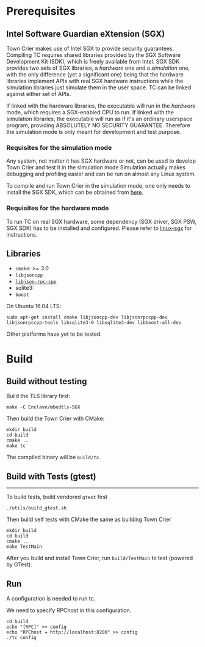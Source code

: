 # Prerequisites 

## Intel Software Guardian eXtension (SGX)

Town Crier makes use of Intel SGX to provide security guarantees. Compiling TC
requires shared libraries provided by the SGX Software Development Kit (SDK),
which is freely available from Intel. SGX SDK provides two sets of SGX
libraries, a _hardware_ one and a _simulation_ one, with the only difference
(yet a significant one) being that the hardware libraries implement APIs with
real SGX hardware instructions while the simulation libraries just simulate
them in the user space. TC can be linked against either set of APIs.

If linked with the hardware libraries, the executable will run in the _hardware_
mode, which requires a SGX-enabled CPU to run.  If linked with the simulation
libraries, the executable will run as if it's an ordinary userspace program,
providing ABSOLUTELY NO SECURITY GUARANTEE. Therefore the simulation mode is
only meant for development and test purpose.

### Requisites for the simulation mode

Any system, not matter it has SGX hardware or not, can be used to develop Town
Crier and test it in the simulation mode Simulation actually makes debugging and
profiling easier and can be run on almost any Linux system.

To compile and run Town Crier in the simulation mode, one only needs to install
the SGX SDK, which can be obtained from
[here](https://01.org/intel-software-guard-extensions/downloads).

### Requisites for the hardware mode

To run TC on real SGX hardware, some dependency (SGX driver, SGX PSW, SGX SDK)
has to be installed and configured. Please refer to
[linux-sgx](https://github.com/01org/linux-sgx) for instructions.


## Libraries 

- `cmake`: >= 3.0
- `libjsoncpp` 
- [`libjson-rpc-cpp`](https://github.com/cinemast/libjson-rpc-cpp)
- sqlite3: 
- `boost`

On Ubuntu 16.04 LTS: 

```
sudo apt-get install cmake libjsoncpp-dev libjsonrpccpp-dev libjsonrpccpp-tools libsqlite3-0 libsqlite3-dev libboost-all-dev 
```

Other platforms have yet to be tested.

# Build

## Build without testing

Build the TLS library first:

```
make -C Enclave/mbedtls-SGX
```

Then build the Town Crier with CMake:

```
mkdir build
cd build
cmake ..
make tc
```

The compiled binary will be `build/tc`.

## Build with Tests (gtest)
----

To build tests, build vendored `gtest` first

```
./utils/build_gtest.sh
```

Then build self tests with CMake the same as building Town Crier

```
mkdir build
cd build
cmake ..
make TestMain
```


After you build and install Town Crier, run `build/TestMain` to test (powered by GTest).



Run
----

A configuration is needed to run tc.

We need to specify RPChost in this configuration.

```
cd build
echo "[RPC]" >> config
echo "RPChost = http://localhost:8200" >> config
./tc config
```
